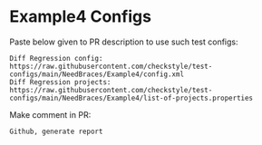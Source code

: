 # Example4 Configs
Paste below given to PR description to use such test configs:
```
Diff Regression config: https://raw.githubusercontent.com/checkstyle/test-configs/main/NeedBraces/Example4/config.xml
Diff Regression projects: https://raw.githubusercontent.com/checkstyle/test-configs/main/NeedBraces/Example4/list-of-projects.properties
```
Make comment in PR:
```
Github, generate report
```
